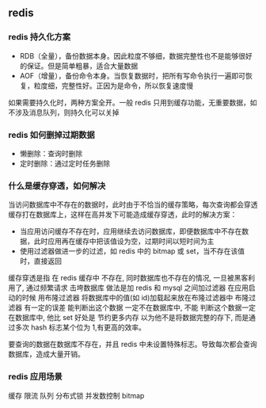 ## redis

### redis 持久化方案

- RDB（全量），备份数据本身。因此粒度不够细，数据完整性也不是能够很好的保证。但是简单粗暴，适合大量数据
- AOF（增量），备份命令本身。当恢复数据时，把所有写命令执行一遍即可恢复，粒度细，完整性好。正因为是命令，所以恢复速度慢

如果需要持久化时，两种方案全开。一般 redis 只用到缓存功能，无重要数据，如不涉及消息队列，则持久化可以关掉


### redis 如何删掉过期数据
- 懒删除：查询时删除
- 定时删除：通过定时任务删除


### 什么是缓存穿透，如何解决
当访问数据库中不存在的数据时，此时由于不恰当的缓存策略，每次查询都会穿透缓存打在数据库上，这样在高并发下可能造成缓存穿透，此时的解决方案：
- 当应用访问缓存不存在时，应用继续去访问数据库，即便数据库中不存在数据，此时应用再在缓存中把该值设为空，过期时间以短时间为主
- 使用过滤器做进一步的过滤，如 redis 中的 bitmap 或 set，当不存在该值时，直接返回

缓存穿透是指 在 redis 缓存中 不存在, 同时数据库也不存在的情况, 一旦被黑客利用了, 通过频繁请求 击垮数据库 做法是加 redis 和 mysql 之间加过滤器 在应用启动的时候 用布隆过滤器 将数据库中的值(如 id)加载起来放在布隆过滤器中 布隆过滤器 有一定的误差 能判断出这个数据 一定不在数据库中, 不能 判断这个数据一定在数据库中, 他比 set 好处是 节约更多内存 以为他不是将数据完整的存下, 而是通过多次 hash 标志某个位为 1,有更高的效率。

要查询的数据在数据库不存在，并且 redis 中未设置特殊标志。导致每次都会查询数据库，造成大量开销。


### redis 应用场景
缓存
限流
队列
分布式锁
并发数控制
bitmap